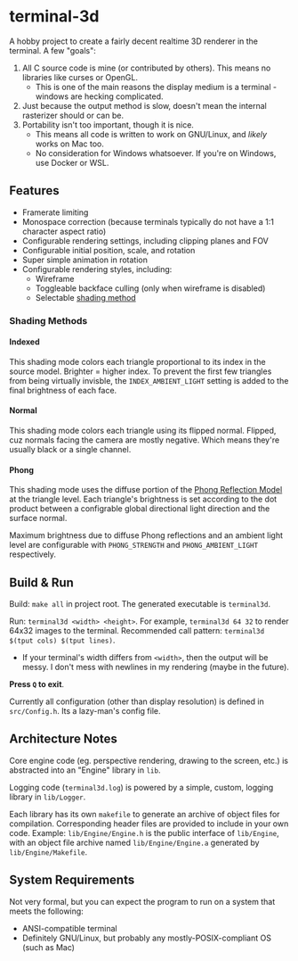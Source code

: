 # terminal-3d

A hobby project to create a fairly decent realtime 3D renderer in the terminal. A few "goals":

1. All C source code is mine (or contributed by others). This means no libraries like curses or OpenGL.
    - This is one of the main reasons the display medium is a terminal - windows are hecking complicated.
2. Just because the output method is slow, doesn't mean the internal rasterizer should or can be.
3. Portability isn't too important, though it is nice.
    - This means all code is written to work on GNU/Linux, and *likely* works on Mac too.
    - No consideration for Windows whatsoever. If you're on Windows, use Docker or WSL.

## Features

- Framerate limiting
- Monospace correction (because terminals typically do not have a 1:1 character aspect ratio)
- Configurable rendering settings, including clipping planes and FOV
- Configurable initial position, scale, and rotation
- Super simple animation in rotation
- Configurable rendering styles, including:
    - Wireframe
    - Toggleable backface culling (only when wireframe is disabled)
    - Selectable [shading method](#shading-methods)


### Shading Methods

#### Indexed

This shading mode colors each triangle proportional to its index in the source model. Brighter = higher index. To prevent the first few triangles from being virtually invisble, the `INDEX_AMBIENT_LIGHT` setting is added to the final brightness of each face.

#### Normal

This shading mode colors each triangle using its flipped normal. Flipped, cuz normals facing the camera are mostly negative. Which means they're usually black or a single channel.

#### Phong

This shading mode uses the diffuse portion of the [Phong Reflection Model](https://en.wikipedia.org/wiki/Phong_reflection_model) at the triangle level. Each triangle's brightness is set according to the dot product between a configrable global directional light direction and the surface normal.

Maximum brightness due to diffuse Phong reflections and an ambient light level are configurable with `PHONG_STRENGTH` and `PHONG_AMBIENT_LIGHT` respectively.

## Build & Run

Build: `make all` in project root. The generated executable is `terminal3d`.

Run: `terminal3d <width> <height>`. For example, `terminal3d 64 32` to render 64x32 images to the terminal. Recommended call pattern: `terminal3d $(tput cols) $(tput lines)`.
  - If your terminal's width differs from `<width>`, then the output will be messy. I don't mess with newlines in my rendering (maybe in the future).

**Press `Q` to exit**.

Currently all configuration (other than display resolution) is defined in `src/Config.h`. Its a lazy-man's config file.


## Architecture Notes

Core engine code (eg. perspective rendering, drawing to the screen, etc.) is abstracted into an "Engine" library in `lib`.

Logging code (`terminal3d.log`) is powered by a simple, custom, logging library in `lib/Logger`.

Each library has its own `makefile` to generate an archive of object files for compilation. Corresponding header files are provided to include in your own code. Example: `lib/Engine/Engine.h` is the public interface of `lib/Engine`, with an object file archive named `lib/Engine/Engine.a` generated by `lib/Engine/Makefile`.

## System Requirements

Not very formal, but you can expect the program to run on a system that meets the following:

- ANSI-compatible terminal
- Definitely GNU/Linux, but probably any mostly-POSIX-compliant OS (such as Mac)
